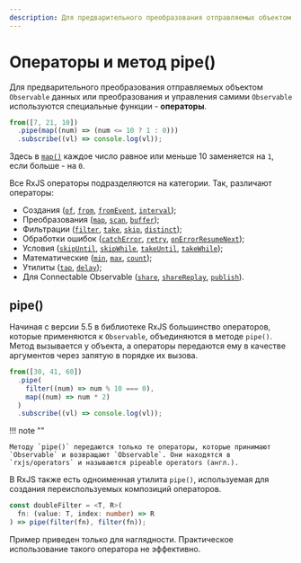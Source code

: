 ```yaml
---
description: Для предварительного преобразования отправляемых объектом Observable данных или преобразования и управления самими Observable используются специальные функции - операторы
---
```


# Операторы и метод pipe()

Для предварительного преобразования отправляемых объектом `Observable` данных или преобразования и управления самими `Observable` используются специальные функции - **операторы**.

```ts
from([7, 21, 10])
  .pipe(map((num) => (num <= 10 ? 1 : 0)))
  .subscribe((vl) => console.log(vl));
```

Здесь в [`map()`](https://rxjs.dev/api/operators/map) каждое число равное или меньше 10 заменяется на `1`, если больше - на `0`.

Все RxJS операторы подразделяются на категории. Так, различают операторы:

- Создания ([`of`](https://rxjs.dev/api/index/function/of), [`from`](https://rxjs.dev/api/index/function/from), [`fromEvent`](https://rxjs.dev/api/index/function/fromEvent), [`interval`](https://rxjs.dev/api/index/function/interval));
- Преобразования ([`map`](https://rxjs.dev/api/operators/map), [`scan`](https://rxjs.dev/api/operators/scan), [`buffer`](https://rxjs.dev/api/operators/buffer));
- Фильтрации ([`filter`](https://rxjs.dev/api/operators/filter), [`take`](https://rxjs.dev/api/operators/take), [`skip`](https://rxjs.dev/api/operators/skip), [`distinct`](https://rxjs.dev/api/operators/distinct));
- Обработки ошибок ([`catchError`](https://rxjs.dev/api/operators/catchError), [`retry`](https://rxjs.dev/api/operators/retry), [`onErrorResumeNext`](https://rxjs.dev/api/index/function/onErrorResumeNext));
- Условия ([`skipUntil`](https://rxjs.dev/api/operators/skipUntil), [`skipWhile`](https://rxjs.dev/api/operators/skipWhile), [`takeUntil`](https://rxjs.dev/api/operators/takeUntil), [`takeWhile`](https://rxjs.dev/api/operators/takeWhile));
- Математические ([`min`](https://rxjs.dev/api/operators/min), [`max`](https://rxjs.dev/api/operators/max), [`count`](https://rxjs.dev/api/operators/count));
- Утилиты ([`tap`](https://rxjs.dev/api/operators/tap), [`delay`](https://rxjs.dev/api/operators/delay));
- Для Connectable Observable ([`share`](https://rxjs.dev/api/operators/share), [`shareReplay`](https://rxjs.dev/api/operators/shareReplay), [`publish`](https://rxjs.dev/api/operators/publish)).

## pipe()

Начиная с версии 5.5 в библиотеке RxJS большинство операторов, которые применяются к `Observable`, объединяются в методе `pipe()`. Метод вызывается у объекта, а операторы передаются ему в качестве аргументов через запятую в порядке их вызова.

```ts
from([30, 41, 60])
  .pipe(
    filter((num) => num % 10 === 0),
    map((num) => num * 2)
  )
  .subscribe((vl) => console.log(vl));
```

!!! note ""

    Методу `pipe()` передаются только те операторы, которые принимают `Observable` и возвращают `Observable`. Они находятся в `rxjs/operators` и называются pipeable operators (англ.).

В RxJS также есть одноименная утилита `pipe()`, используемая для создания переиспользуемых композиций операторов.

```ts
const doubleFilter = <T, R>(
  fn: (value: T, index: number) => R
) => pipe(filter(fn), filter(fn));
```

Пример приведен только для наглядности. Практическое использование такого оператора не эффективно.
